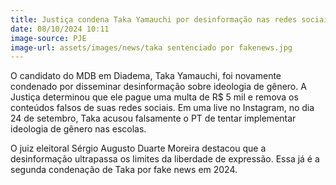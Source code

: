 ```yaml
---
title: Justiça condena Taka Yamauchi por desinformação nas redes sociais
date: 08/10/2024 10:11
image-source: PJE
image-url: assets/images/news/taka sentenciado por fakenews.jpg
---
```


O candidato do MDB em Diadema, Taka Yamauchi, foi novamente condenado por disseminar desinformação sobre ideologia de gênero. A Justiça determinou que ele pague uma multa de R$ 5 mil e remova os conteúdos falsos de suas redes sociais. Em uma live no Instagram, no dia 24 de setembro, Taka acusou falsamente o PT de tentar implementar ideologia de gênero nas escolas.

O juiz eleitoral Sérgio Augusto Duarte Moreira destacou que a desinformação ultrapassa os limites da liberdade de expressão. Essa já é a segunda condenação de Taka por fake news em 2024.